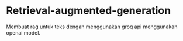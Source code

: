 # Retrieval-augmented-generation

Membuat rag untuk teks dengan menggunakan groq api menggunakan openai model.
